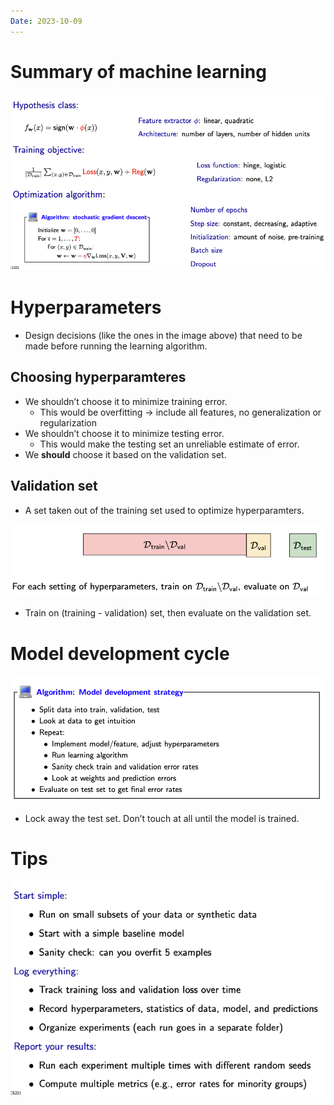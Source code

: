 ```yaml
---
Date: 2023-10-09
---
```

# Summary of machine learning

![Untitled 111.png](attachments/Untitled%20111.png)

# Hyperparameters

- Design decisions (like the ones in the image above) that need to be made before running the learning algorithm.

## Choosing hyperparamteres

- We shouldn’t choose it to minimize training error.
    - This would be overfitting → include all features, no generalization or regularization
- We shouldn’t choose it to minimize testing error.
    - This would make the testing set an unreliable estimate of error.
- We **should** choose it based on the validation set.

## Validation set

- A set taken out of the training set used to optimize hyperparamters.

![Untitled 1 77.png](attachments/Untitled%201%2077.png)

- Train on (training - validation) set, then evaluate on the validation set.

# Model development cycle

![Untitled 2 77.png](attachments/Untitled%202%2077.png)

- Lock away the test set. Don’t touch at all until the model is trained.

# Tips

![Untitled 3 77.png](attachments/Untitled%203%2077.png)
